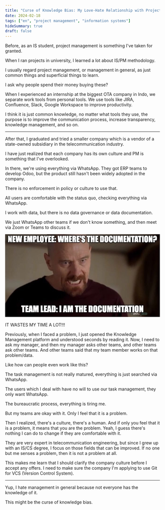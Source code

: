```yaml
---
title: "Curse of Knowledge Bias: My Love-Hate Relationship with Project Management"
date: 2024-02-18
tags: ["en", "project management", "information systems"]
hideSummary: true
draft: false
---
```


Before, as an IS student, project management is something I've taken for granted.

When I ran projects in university, I learned a lot about IS/PM methodology.

I usually regard project management, or management in general, as just common things and superficial things to learn.

I ask why people spend their money buying these?

When I experienced an internship at the biggest OTA company in Indo, we separate work tools from personal tools. We use tools like JIRA, Confluence, Slack, Google Workspace to improve productivity.

I think it is just common knowledge, no matter what tools they use, the purpose is to improve the communication process, increase transparency, knowledge management, and so on.

---

After that, I graduated and tried a smaller company which is a vendor of a state-owned subsidiary in the telecommunication industry.

I have just realized that each company has its own culture and PM is something that I've overlooked.

In there, we're using everything via WhatsApp. They got ERP teams to develop Odoo, but the product still hasn't been widely adopted in the company.

There is no enforcement in policy or culture to use that.

All users are comfortable with the status quo, checking everything via WhatsApp.

I work with data, but there is no data governance or data documentation.

We just WhatsApp other teams if we don't know something, and then meet via Zoom or Teams to discuss it.

![documentation meme](image.png)

IT WASTES MY TIME A LOT!!!

Previously, when I faced a problem, I just opened the Knowledge Management platform and understood seconds by reading it. Now, I need to ask my manager, and then my manager asks other teams, and other teams ask other teams. And other teams said that my team member works on that problem/data.

Like how can people even work like this?

The task management is not really matured, everything is just searched via WhatsApp.

The users which I deal with have no will to use our task management, they only want WhatsApp.

The bureaucratic process, everything is tiring me.

But my teams are okay with it. Only I feel that it is a problem.

Then I realized, there's a culture, there's a human. And if only you feel that it is a problem, it means that you are the problem. Yeah, I guess there's nothing I can do to change if they are comfortable with it.

They are very expert in telecommunication engineering, but since I grew up with an IS/CS degree, I focus on those fields that can be improved. If no one but me senses a problem, then it is not a problem at all.

This makes me learn that I should clarify the company culture before I accept any offers. I need to make sure the company I'm applying to use Git for VCS (Version Control System).

---

Yup, I hate management in general because not everyone has the knowledge of it. 

This might be the curse of knowledge bias.
